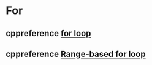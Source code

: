 # For 

## cppreference [for loop](https://en.cppreference.com/w/cpp/language/for)



## cppreference [Range-based for loop](https://en.cppreference.com/w/cpp/language/range-for)